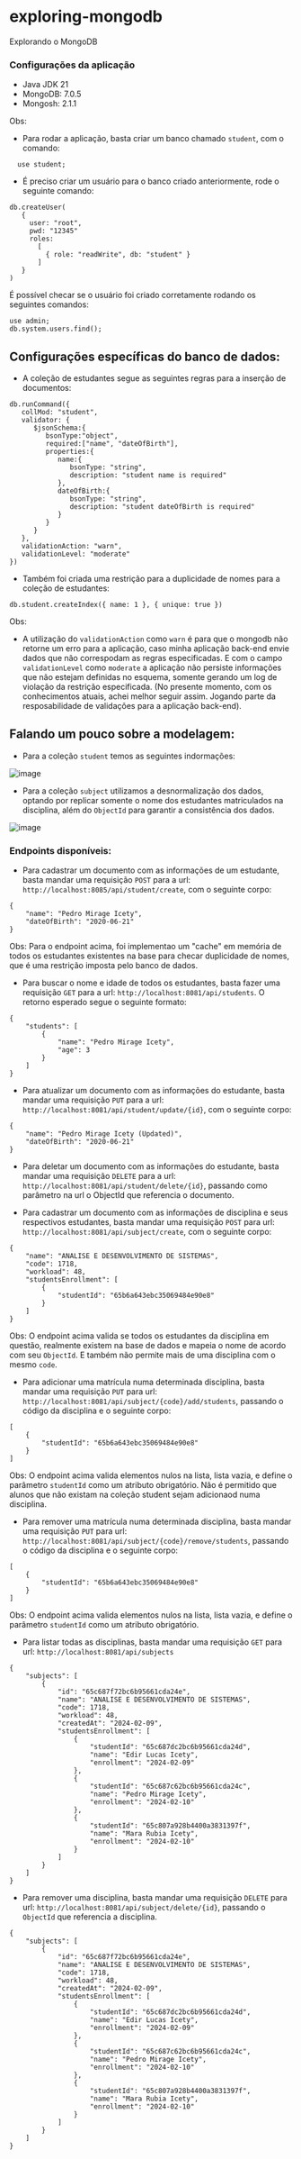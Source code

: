 # exploring-mongodb
Explorando o MongoDB

### Configurações da aplicação

* Java JDK 21
* MongoDB: 7.0.5
* Mongosh: 2.1.1

Obs: 

- Para rodar a aplicação, basta criar um banco chamado `student`, com o comando:

```
  use student;
```

- É preciso criar um usuário para o banco criado anteriormente, rode o seguinte comando:

```
db.createUser(
   {
     user: "root",
     pwd: "12345"
     roles:
       [
         { role: "readWrite", db: "student" }
       ]
   }
)
```

É possível checar se o usuário foi criado corretamente rodando os seguintes comandos:

```
use admin;
db.system.users.find();
```

## Configurações específicas do banco de dados:

* A coleção de estudantes segue as seguintes regras para a inserção de documentos:

```
db.runCommand({
   collMod: "student",
   validator: {
      $jsonSchema:{
         bsonType:"object",
         required:["name", "dateOfBirth"],
         properties:{
            name:{
               bsonType: "string",
               description: "student name is required"
            },
            dateOfBirth:{
               bsonType: "string",
               description: "student dateOfBirth is required"
            }
         }
      }
   },
   validationAction: "warn", 
   validationLevel: "moderate"
})
```

* Também foi criada uma restrição para a duplicidade de nomes para a coleção de estudantes:

```
db.student.createIndex({ name: 1 }, { unique: true })
```

Obs:

- A utilização do `validationAction` como `warn` é para que o mongodb não retorne um erro para a aplicação, caso minha aplicação back-end envie dados que não correspodam as regras especificadas. E com o campo `validationLevel` como `moderate` a aplicação não persiste informações que não estejam definidas no esquema, somente gerando um log de violação da restrição especificada. (No presente momento, com os conhecimentos atuais, achei melhor seguir assim. Jogando parte da resposabilidade de validações para a aplicação back-end).

## Falando um pouco sobre a modelagem:

* Para a coleção `student` temos as seguintes indormações:

![image](https://github.com/edirlucasi7/exploring-mongodb/assets/28410756/ce79570f-f1a0-40f9-b02d-7868e4908670)

* Para a coleção `subject` utilizamos a desnormalização dos dados, optando por replicar somente o nome dos estudantes matriculados na disciplina, além do `ObjectId` para garantir a consistência dos dados.

![image](https://github.com/edirlucasi7/exploring-mongodb/assets/28410756/a559ea11-a103-47e1-859e-1717241afd27)


### Endpoints disponíveis:


* Para cadastrar um documento com as informações de um estudante, basta mandar uma requisição `POST` para a url: `http://localhost:8085/api/student/create`, com o seguinte corpo: 

```
{
	"name": "Pedro Mirage Icety",
	"dateOfBirth": "2020-06-21"
}
```

Obs: Para o endpoint acima, foi implementao um "cache" em memória de todos os estudantes existentes na base para checar duplicidade de nomes, que é uma restrição imposta pelo banco de dados.

* Para buscar o nome e idade de todos os estudantes, basta fazer uma requisição `GET` para a url: `http://localhost:8081/api/students`. O retorno esperado segue o seguinte formato:

```
{
	"students": [
		{
			"name": "Pedro Mirage Icety",
			"age": 3
		}
	]
}
```

* Para atualizar um documento com as informações do estudante, basta mandar uma requisição `PUT` para a url: `http://localhost:8081/api/student/update/{id}`, com o seguinte corpo:

```
{
	"name": "Pedro Mirage Icety (Updated)",
	"dateOfBirth": "2020-06-21"
}
```

* Para deletar um documento com as informações do estudante, basta mandar uma requisição `DELETE` para a url: `http://localhost:8081/api/student/delete/{id}`, passando como parâmetro na url o ObjectId que referencia o documento.

* Para cadastrar um documento com as informações de disciplina e seus respectivos estudantes, basta mandar uma requisição `POST` para url: `http://localhost:8081/api/subject/create`, com o seguinte corpo:

```
{
	"name": "ANALISE E DESENVOLVIMENTO DE SISTEMAS",
	"code": 1718,
	"workload": 48,
	"studentsEnrollment": [
		{
			"studentId": "65b6a643ebc35069484e90e8"
		}
	]
}
```

Obs: O endpoint acima valida se todos os estudantes da disciplina em questão, realmente existem na base de dados e mapeia o nome de acordo com seu `ObjectId`. E também não permite mais de uma disciplina com o mesmo `code`.

* Para adicionar uma matrícula numa determinada disciplina, basta mandar uma requisição `PUT` para url: `http://localhost:8081/api/subject/{code}/add/students`, passando o código da disciplina e o seguinte corpo:

```
[
	{
		"studentId": "65b6a643ebc35069484e90e8"
	}	
]
```

Obs: O endpoint acima valida elementos nulos na lista, lista vazia, e define o parâmetro `studentId` como um atributo obrigatório. Não é permitido que alunos que não existam na coleção student sejam adicionaod numa disciplina.


* Para remover uma matrícula numa determinada disciplina, basta mandar uma requisição `PUT` para url: `http://localhost:8081/api/subject/{code}/remove/students`, passando o código da disciplina e o seguinte corpo:

```
[
	{
		"studentId": "65b6a643ebc35069484e90e8"
	}	
]
```

Obs: O endpoint acima valida elementos nulos na lista, lista vazia, e define o parâmetro `studentId` como um atributo obrigatório.

* Para listar todas as disciplinas, basta mandar uma requisição `GET` para url: `http://localhost:8081/api/subjects`

```
{
	"subjects": [
		{
			"id": "65c687f72bc6b95661cda24e",
			"name": "ANALISE E DESENVOLVIMENTO DE SISTEMAS",
			"code": 1718,
			"workload": 48,
			"createdAt": "2024-02-09",
			"studentsEnrollment": [
				{
					"studentId": "65c687dc2bc6b95661cda24d",
					"name": "Edir Lucas Icety",
					"enrollment": "2024-02-09"
				},
				{
					"studentId": "65c687c62bc6b95661cda24c",
					"name": "Pedro Mirage Icety",
					"enrollment": "2024-02-10"
				},
				{
					"studentId": "65c807a928b4400a3831397f",
					"name": "Mara Rubia Icety",
					"enrollment": "2024-02-10"
				}
			]
		}
	]
}
```

* Para remover uma disciplina, basta mandar uma requisição `DELETE` para url: `http://localhost:8081/api/subject/delete/{id}`, passando o `ObjectId` que referencia a disciplina.

```
{
	"subjects": [
		{
			"id": "65c687f72bc6b95661cda24e",
			"name": "ANALISE E DESENVOLVIMENTO DE SISTEMAS",
			"code": 1718,
			"workload": 48,
			"createdAt": "2024-02-09",
			"studentsEnrollment": [
				{
					"studentId": "65c687dc2bc6b95661cda24d",
					"name": "Edir Lucas Icety",
					"enrollment": "2024-02-09"
				},
				{
					"studentId": "65c687c62bc6b95661cda24c",
					"name": "Pedro Mirage Icety",
					"enrollment": "2024-02-10"
				},
				{
					"studentId": "65c807a928b4400a3831397f",
					"name": "Mara Rubia Icety",
					"enrollment": "2024-02-10"
				}
			]
		}
	]
}
```

